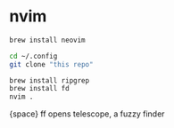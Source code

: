 # nvim
```bash
brew install neovim
```
```bash
cd ~/.config
git clone "this repo"
```

```bash
brew install ripgrep
brew install fd
nvim .
```

{space} ff opens telescope, a fuzzy finder

